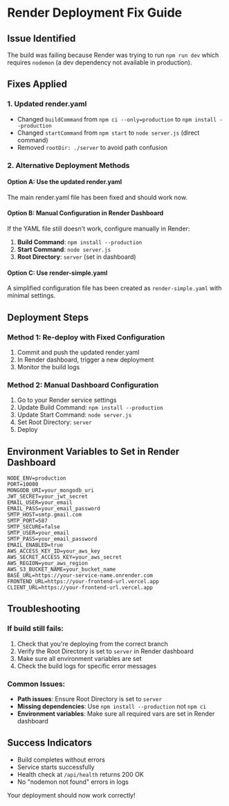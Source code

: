 # Render Deployment Fix Guide

## Issue Identified
The build was failing because Render was trying to run `npm run dev` which requires `nodemon` (a dev dependency not available in production).

## Fixes Applied

### 1. Updated render.yaml
- Changed `buildCommand` from `npm ci --only=production` to `npm install --production`
- Changed `startCommand` from `npm start` to `node server.js` (direct command)
- Removed `rootDir: ./server` to avoid path confusion

### 2. Alternative Deployment Methods

#### Option A: Use the updated render.yaml
The main render.yaml file has been fixed and should work now.

#### Option B: Manual Configuration in Render Dashboard
If the YAML file still doesn't work, configure manually in Render:

1. **Build Command**: `npm install --production`
2. **Start Command**: `node server.js`
3. **Root Directory**: `server` (set in dashboard)

#### Option C: Use render-simple.yaml
A simplified configuration file has been created as `render-simple.yaml` with minimal settings.

## Deployment Steps

### Method 1: Re-deploy with Fixed Configuration
1. Commit and push the updated render.yaml
2. In Render dashboard, trigger a new deployment
3. Monitor the build logs

### Method 2: Manual Dashboard Configuration
1. Go to your Render service settings
2. Update Build Command: `npm install --production`
3. Update Start Command: `node server.js`
4. Set Root Directory: `server`
5. Deploy

## Environment Variables to Set in Render Dashboard

```
NODE_ENV=production
PORT=10000
MONGODB_URI=your_mongodb_uri
JWT_SECRET=your_jwt_secret
EMAIL_USER=your_email
EMAIL_PASS=your_email_password
SMTP_HOST=smtp.gmail.com
SMTP_PORT=587
SMTP_SECURE=false
SMTP_USER=your_email
SMTP_PASS=your_email_password
EMAIL_ENABLED=true
AWS_ACCESS_KEY_ID=your_aws_key
AWS_SECRET_ACCESS_KEY=your_aws_secret
AWS_REGION=your_aws_region
AWS_S3_BUCKET_NAME=your_bucket_name
BASE_URL=https://your-service-name.onrender.com
FRONTEND_URL=https://your-frontend-url.vercel.app
CLIENT_URL=https://your-frontend-url.vercel.app
```

## Troubleshooting

### If build still fails:
1. Check that you're deploying from the correct branch
2. Verify the Root Directory is set to `server` in Render dashboard
3. Make sure all environment variables are set
4. Check the build logs for specific error messages

### Common Issues:
- **Path issues**: Ensure Root Directory is set to `server`
- **Missing dependencies**: Use `npm install --production` not `npm ci`
- **Environment variables**: Make sure all required vars are set in Render dashboard

## Success Indicators
- Build completes without errors
- Service starts successfully
- Health check at `/api/health` returns 200 OK
- No "nodemon not found" errors in logs

Your deployment should now work correctly!
